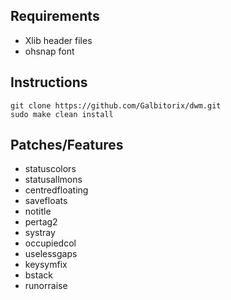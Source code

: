 Requirements
------------
* Xlib header files
* ohsnap font

Instructions
------------

    git clone https://github.com/Galbitorix/dwm.git
    sudo make clean install
    
    
Patches/Features
----------------
* statuscolors
* statusallmons
* centredfloating
* savefloats
* notitle
* pertag2
* systray
* occupiedcol
* uselessgaps
* keysymfix
* bstack
* runorraise


